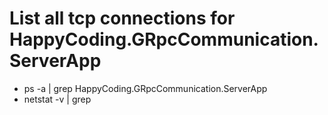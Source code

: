 
# List all tcp connections for HappyCoding.GRpcCommunication.ServerApp
- ps -a | grep HappyCoding.GRpcCommunication.ServerApp
- netstat -v | grep <ProcessId>
